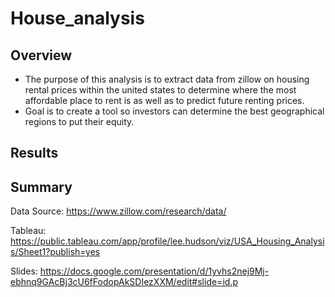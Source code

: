 # House_analysis


## Overview
* The purpose of this analysis is to extract data from zillow on housing rental prices within the united states to determine where the most affordable place to rent is as well as to predict future renting prices.
* Goal is to create a tool so investors can determine the best geographical regions to put their equity.
## Results

## Summary

Data Source: https://www.zillow.com/research/data/

Tableau: https://public.tableau.com/app/profile/lee.hudson/viz/USA_Housing_Analysis/Sheet1?publish=yes

Slides: https://docs.google.com/presentation/d/1yvhs2nej9Mj-ebhnq9GAcBj3cU6fFodopAkSDIezXXM/edit#slide=id.p
